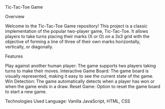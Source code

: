 Tic-Tac-Toe Game

Overview

Welcome to the Tic-Tac-Toe Game repository! 
This project is a classic implementation of the popular two-player game, Tic-Tac-Toe.
It allows players to take turns placing their marks (X or O) on a 3x3 grid with the objective of forming a line of three of their own marks horizontally, vertically, or diagonally.

Features

Play against another human player: The game supports two players taking turns to make their moves.
Interactive Game Board: The game board is visually represented, making it easy to see the current state of the game.
Win Detection: The game automatically detects when a player has won or when the game ends in a draw.
Reset Game: Option to reset the game board to start a new game.

Technologies Used
Language: Vanilla JavaScript, HTML, CSS
